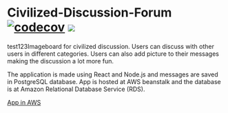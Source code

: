 # Civilized-Discussion-Forum [![codecov](https://codecov.io/gh/tulma95/Civilized-Discussion-Forum/branch/master/graph/badge.svg)](https://codecov.io/gh/tulma95/Civilized-Discussion-Forum) ![](https://github.com/tulma95/Civilized-Discussion-Forum/workflows/Node%20CI/badge.svg)

test123Imageboard for civilized discussion. Users can discuss with other users in different categories. Users can also add picture to their messages making the discussion a lot more fun.

The application is made using React and Node.js and messages are saved in PostgreSQL database. App is hosted at AWS beanstalk and the database is at Amazon Relational Database Service (RDS).

[App in AWS](http://civilizeddiscussion-env.4gpzwvppmc.us-east-1.elasticbeanstalk.com/)
